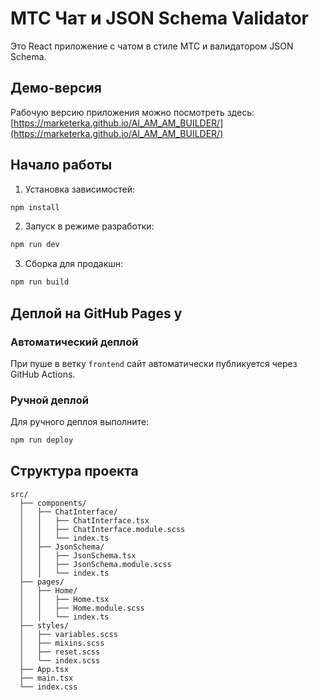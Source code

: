 # МТС Чат и JSON Schema Validator

Это React приложение с чатом в стиле МТС и валидатором JSON Schema.

## Демо-версия

Рабочую версию приложения можно посмотреть здесь: [https://marketerka.github.io/AI_AM_AM_BUILDER/](https://marketerka.github.io/AI_AM_AM_BUILDER/)

## Начало работы

1. Установка зависимостей:
```bash
npm install
```

2. Запуск в режиме разработки:
```bash
npm run dev
```

3. Сборка для продакшн:
```bash
npm run build
```

## Деплой на GitHub Pages y

### Автоматический деплой
При пуше в ветку `frontend` сайт автоматически публикуется через GitHub Actions.

### Ручной деплой
Для ручного деплоя выполните:

```bash
npm run deploy
```

## Структура проекта

```
src/
  ├── components/
  │   ├── ChatInterface/
  │   │   ├── ChatInterface.tsx
  │   │   ├── ChatInterface.module.scss
  │   │   └── index.ts
  │   ├── JsonSchema/
  │   │   ├── JsonSchema.tsx
  │   │   ├── JsonSchema.module.scss
  │   │   └── index.ts
  ├── pages/
  │   ├── Home/
  │   │   ├── Home.tsx
  │   │   ├── Home.module.scss
  │   │   └── index.ts
  ├── styles/
  │   ├── variables.scss
  │   ├── mixins.scss
  │   ├── reset.scss
  │   └── index.scss
  ├── App.tsx
  ├── main.tsx
  └── index.css
```